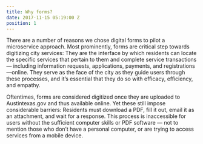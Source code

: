 ```yaml
---
title: Why forms?
date: 2017-11-15 05:19:00 Z
position: 1
---
```


There are a number of reasons we chose digital forms to pilot a microservice approach. Most prominently, forms are critical step towards digitizing city services: They are the interface by which residents can locate the specific services that pertain to them and complete service transactions — including information requests, applications, payments, and registrations —online. They serve as the face of the city as they guide users through these processes, and it’s essential that they do so with efficacy, efficiency, and empathy. 

Oftentimes, forms are considered digitized once they are uploaded to Austintexas.gov and thus available online. Yet these still impose considerable barriers: Residents must download a PDF, fill it out, email it as an attachment, and wait for a response. This process is inaccessible for users without the sufficient computer skills or PDF software — not to mention those who don’t have a personal computer, or are trying to access services from a mobile device.